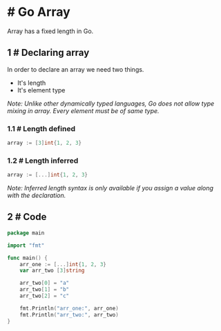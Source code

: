 # # Go Array
Array has a fixed length in Go.

## 1 # Declaring array
In order to declare an array we need two things.
* It's length
* It's element type

*Note: Unlike other dynamically typed languages, Go does not allow type mixing in array. Every element must be of same type.*

### 1.1 # Length defined

```go
array := [3]int{1, 2, 3}
```

### 1.2 # Length inferred

```go
array := [...]int{1, 2, 3}
```
*Note: Inferred length syntax is only available if you assign a value along with the declaration.*

## 2 # Code

```go
package main

import "fmt"

func main() {
	arr_one := [...]int{1, 2, 3}
	var arr_two [3]string

	arr_two[0] = "a"
	arr_two[1] = "b"
	arr_two[2] = "c"

	fmt.Println("arr_one:", arr_one)
	fmt.Println("arr_two:", arr_two)
}
```
